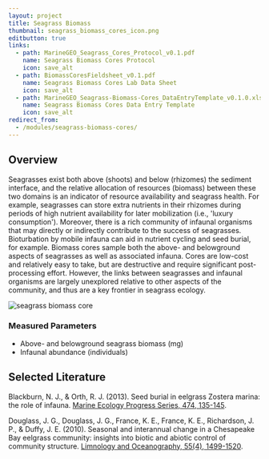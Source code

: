 ```yaml
---
layout: project
title: Seagrass Biomass
thumbnail: seagrass_biomass_cores_icon.png
editbutton: true
links:
  - path: MarineGEO_Seagrass_Cores_Protocol_v0.1.pdf
    name: Seagrass Biomass Cores Protocol
    icon: save_alt
  - path: BiomassCoresFieldsheet_v0.1.pdf
    name: Seagrass Biomass Cores Lab Data Sheet
    icon: save_alt
  - path: MarineGEO_Seagrass-Biomass-Cores_DataEntryTemplate_v0.1.0.xlsx
    name: Seagrass Biomass Cores Data Entry Template
    icon: save_alt
redirect_from:
  - /modules/seagrass-biomass-cores/
---
```


## Overview
Seagrasses exist both above (shoots) and below (rhizomes) the sediment interface, and the relative allocation of resources (biomass) between these two domains is an indicator of resource availability and seagrass health. For example, seagrasses can store extra nutrients in their rhizomes during periods of high nutrient availability for later mobilization (i.e., 'luxury consumption'). Moreover, there is a rich community of infaunal organisms that may directly or indirectly contribute to the success of seagrasses. Bioturbation by mobile infauna can aid in nutrient cycling and seed burial, for example. Biomass cores sample both the above- and belowground aspects of seagrasses as well as associated infauna. Cores are low-cost and relatively easy to take, but are destructive and require significant post-processing effort. However, the links between seagrasses and infaunal organisms are largely unexplored relative to other aspects of the community, and thus are a key frontier in seagrass ecology.

![seagrass biomass core]({{site.baseurl}}/assets/modules/seagrass-biomass/landing_page_seagrass_cores.png)


### Measured Parameters
  - Above- and belowground seagrass biomass (mg)
  - Infaunal abundance (individuals)

## Selected Literature
Blackburn, N. J., & Orth, R. J. (2013). Seed burial in eelgrass Zostera marina: the role of infauna. [Marine Ecology Progress Series, 474, 135-145](https://www.int-res.com/abstracts/meps/v474/p135-145/).

Douglass, J. G., Douglass, J. G., France, K. E., France, K. E., Richardson, J. P., & Duffy, J. E. (2010). Seasonal and interannual change in a Chesapeake Bay eelgrass community: insights into biotic and abiotic control of community structure. [Limnology and Oceanography, 55(4), 1499-1520](https://aslopubs.onlinelibrary.wiley.com/doi/abs/10.4319/lo.2010.55.4.1499).
